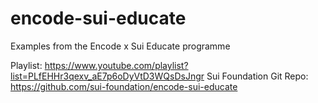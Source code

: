 # encode-sui-educate
Examples from the Encode x Sui Educate programme

Playlist: https://www.youtube.com/playlist?list=PLfEHHr3qexv_aE7p6oDyVtD3WQsDsJngr
Sui Foundation Git Repo: https://github.com/sui-foundation/encode-sui-educate
